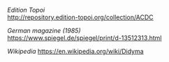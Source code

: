 *Edition Topoi*  
http://repository.edition-topoi.org/collection/ACDC

*German magazine (1985)*  
https://www.spiegel.de/spiegel/print/d-13512313.html

*Wikipedia*
https://en.wikipedia.org/wiki/Didyma
